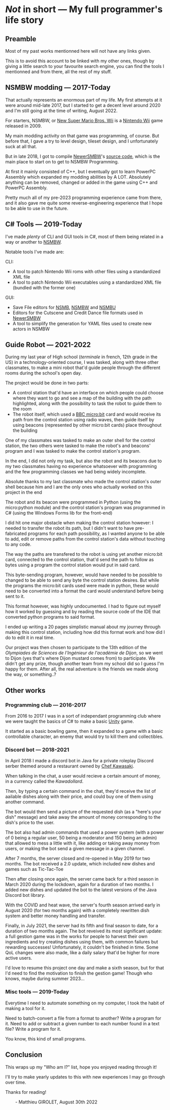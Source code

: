 # *Not* in short — My full programmer's life story
## Preamble
Most of my past works mentionned here will not have any links given.

This is to avoid this account to be linked with my other ones, though by giving a little search to your favourite search engine, you can find the tools I mentionned and from there, all the rest of my stuff.

## NSMBW modding — 2017-Today
That actually represents an enormous part of my life. My first attempts at it were around mid-late 2017, but I started to get a decent level around 2020 and I'm still going at the time of writing, August 2022.

For starters, NSMBW, or [New Super Mario Bros. Wii](https://wikipedia.org/wiki/New_Super_Mario_Bros._Wii) is a [Nintendo Wii](https://wikipedia.org/wiki/Wii) game released in 2009.

My main modding activity on that game was programming, of course. But before that, I gave a try to level design, tileset design, and I unfortunately suck at all that.

But in late 2018, I got to compile [NewerSMBW](https://newerteam.com/wii/)'s [source code](https://github.com/Newer-Team/NewerSMBW/tree/clang-no-translations), which is the main place to start on to get to NSMBW Programming.

At first it mainly consisted of C++, but I eventually got to learn PowerPC Assembly which expanded my modding abilities by A LOT. Absolutely anything can be removed, changed or added in the game using C++ and PowerPC Assembly.

Pretty much all of my pre-2023 programming experience came from there, and it also gave me quite some reverse-engineering experience that I hope to be able to use in the future.

## C# Tools — 2019-Today
I've made *plenty* of CLI and GUI tools in C#, most of them being related in a way or another to [NSMBW](https://wikipedia.org/wiki/New_Super_Mario_Bros._Wii).

Notable tools I've made are:

CLI:
* A tool to patch Nintendo Wii roms with other files using a standardized XML file
* A tool to patch Nintendo Wii executables using a standardized XML file (bundled with the former one)

GUI:
* Save File editors for [NSMB](https://wikipedia.org/wiki/New_Super_Mario_Bros.), [NSMBW](https://wikipedia.org/wiki/New_Super_Mario_Bros._Wii) and [NSMBU](https://wikipedia.org/wiki/New_Super_Mario_Bros._U)
* Editors for the Cutscene and Credit Dance file formats used in [NewerSMBW](https://newerteam.com/wii/)
* A tool to simplify the generation for YAML files used to create new actors in NSMBW

## Guide Robot — 2021-2022
During my last year of High school (*terminale* in french, 12th grade in the US) in a technology-oriented course, I was tasked, along with three other classmates, to make a mini robot that'd guide people through the different rooms during the school's open day.

The project would be done in two parts:
* A control station that'd have an interface on which people could choose where they want to go and see a map of the building with the path highlighted, along with the possibility to task the robot to guide them to the room
* The robot itself, which used a [BBC micro:bit](https://microbit.org/) card and would receive its path from the control station using radio waves, then guide itself by using beacons (represented by other micro:bit cards) place throughout the building

One of my classmates was tasked to make an outer shell for the control station, the two others were tasked to make the robot's and beacons' program and I was tasked to make the control station's program.

In the end, I did not only my task, but also the robot and its beacons due to my two classmates having no experience whatsoever with programming and the few programming classes we had being widely incomplete.

Absolute thanks to my last classmate who made the control station's outer shell because him and I are the only ones who actually worked on this project in the end

The robot and its beacon were programmed in Python (using the micro:python module) and the control station's program was programmed in C# (using the Windows Forms lib for the front-end)

I did hit one major obstacle when making the control station however: I needed to transfer the robot its path, but I didn't want to have pre-fabricated programs for each path possibility, as I wanted anyone to be able to add, edit or remove paths from the control station's data without touching to any code.

The way the paths are transfered to the robot is using yet another micro:bit card, connected to the control station, that'd send the path to follow as bytes using a program the control station would put in said card.

This byte-sending program, however, would have needed to be possible to changed to be able to send any byte the control station desires. But while the programs the micro:bit cards used were made in python, these would need to be converted into a format the card would understand before being sent to it.

This format however, was highly undocumented. I had to figure out myself how it worked by guessing and by reading the source code of the IDE that converted python programs to said format.

I ended up writing a 20 pages simplistic manual about my journey through making this control station, including how did this format work and how did I do to edit it in real time.

Our project was then chosen to participate to the 13th edition of the *Olympiades de Sciences de l'Ingénieur de l'académie de Dijon*, so we went to Dijon (yes that's where Dijon mustard comes from) to participate. We didn't get any prize, though another team from my school did so I guess I'm happy for them. After all, the real adventure is the friends we made along the way, or something..?

## Other works

### Programming club — 2016-2017
From 2016 to 2017 I was in a sort of independant programming club where we were taught the basics of C# to make a basic [Unity](https://unity.com/) game.

It started as a basic bowling game, then it expanded to a game with a basic controllable character, an enemy that would try to kill them and collectibles.

### Discord bot — 2018-2021
In April 2018 I made a discord bot in Java for a private roleplay Discord serber themed around a restaurant owned by [Chef Kawasaki](https://kirby.fandom.com/wiki/Chef_Kawasaki).

When talking in the chat, a user would recieve a certain amount of money, in a currency called the *Kawadollard*.

Then, by typing a certain command in the chat, they'd receive the list of aailable dishes along with their price, and could buy one of them using another command.

The bot would then send a picture of the requested dish (as a "here's your dish" message) and take away the amount of money corresponding to the dish's price to the user.

The bot also had admin commands that used a power system (with a power of 0 being a regular user, 50 being a moderator and 150 being an admin) that allowed to mess a little with it, like adding or taking away money from users, or making the bot send a given message in a given channel.

After 7 months, the server closed and re-opened in May 2019 for two months. The bot received a 2.0 update, which included new dishes and games such as Tic-Tac-Toe

Then after closing once again, the server came back for a third season in March 2020 during the lockdown, again for a duration of two months. I added new dishes and updated the bot to the latest versions of the Java Discord bot library.

With the COVID and heat wave, the server's fourth season arrived early in August 2020 (for two months again) with a completely rewritten dish system and better money handling and transfer.

Finally, in July 2021, the server had its fifth and final season to date, for a duration of two months again. The bot reveived its most significant update: a full gestion game was in the works for people to harvest their own ingredients and try creating dishes using them, with common failures but rewarding successes! Unfortunately, it couldn't be finished in time. Some QoL changes were also made, like a daily salary that'd be higher for more active users.

I'd love to resume this project one day and make a sixth season, but for that I'd need to find the motivation to finish the gestion game! Though who knows, maybe during summer 2023...

### Misc tools — 2019-Today

Everytime I need to automate something on my computer, I took the habit of making a tool for it.

Need to batch-convert a file from a format to another? Write a program for it. Need to add or subtract a given number to each number found in a text file? Write a program for it.

You know, this kind of small programs.

## Conclusion

This wraps up my "Who am I?" list, hope you enjoyed reading through it!

I'll try to make yearly updates to this with new experiences I may go through over time.

Thanks for reading!

&nbsp;&nbsp;&nbsp;&nbsp;&nbsp;&nbsp;&nbsp;&nbsp;- Matthieu GIROLET, August 30th 2022
